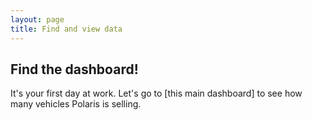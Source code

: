 ```yaml
---
layout: page
title: Find and view data
---
```


## Find the dashboard! 

It's your first day at work. Let's go to [this main dashboard] to see how many vehicles Polaris is selling.



